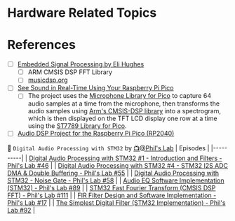 # Hardware Related Topics



# References

- [ ] [Embedded Signal Processing by Eli Hughes](https://www.youtube.com/playlist?list=PLWM8NW5LEukizzSBHNYUk1fo8Rhg1ALMF)
  - [ ] ARM CMSIS DSP FFT Library
  - [ ] [musicdsp.org](https://www.musicdsp.org)
- [ ] [See Sound in Real-Time Using Your Raspberry Pi Pico](https://www.hackster.io/sandeep-mistry/see-sound-in-real-time-using-your-raspberry-pi-pico-d06cc5)
  - [ ] The project uses the [Microphone Library for Pico](https://github.com/ArmDeveloperEcosystem/microphone-library-for-pico) to capture 64 audio samples at a time from the microphone, then transforms the audio samples using [Arm's CMSIS-DSP library](https://arm-software.github.io/CMSIS_5/DSP/html/index.html) into a spectrogram, which is then displayed on the TFT LCD display one row at a time using the [ST7789 Library for Pico](https://github.com/ArmDeveloperEcosystem/st7798-library-for-pico).
- [ ] [Audio DSP Project for the Raspberry Pi Pico (RP2040)](https://github.com/playduck/pico-dsp)

:abacus: `Digital Audio Processing with STM32` by [:tv:@Phil's Lab](https://www.youtube.com/@PhilsLab)
| Episodes |
|----------|
| [Digital Audio Processing with STM32 #1   - Introduction and Filters - Phil's Lab #46](https://youtu.be/VDhmVrbSpqA)             |
| [Digital Audio Processing with STM32 #4   - STM32 I2S ADC DMA & Double Buffering - Phil's Lab #55](https://youtu.be/zlGSxZGwj-E) |
| [Digital Audio Processing with STM32      - Noise Gate - Phil's Lab #58](https://youtu.be/q_Anc8KyrXI)                           |
| [Audio EQ Software Implementation (STM32) - Phil's Lab #89](https://youtu.be/4o-_gUht_Xc)                                        |
| [STM32 Fast Fourier Transform (CMSIS DSP FFT) - Phil's Lab #111](https://youtu.be/d1KvgOwWvkM)                                   |
| [FIR Filter Design and Software Implementation - Phil's Lab #17](https://youtu.be/uNNNj9AZisM)                                   |
| [The Simplest Digital Filter (STM32 Implementation) - Phil's Lab #92](https://youtu.be/1e_ZB8p5n6s)                              |
